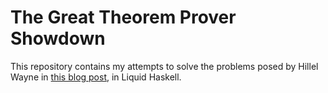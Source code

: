 # The Great Theorem Prover Showdown

This repository contains my attempts to solve the problems posed by Hillel
Wayne in [this blog post](https://hillelwayne.com/post/theorem-prover-showdown),
in Liquid Haskell.

